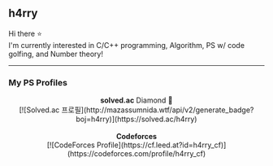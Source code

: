 ## h4rry
Hi there ⭐  
I'm currently interested in C/C++ programming, Algorithm, PS w/ code golfing, and Number theory!  
___
### My PS Profiles
<div align="center"><b>solved.ac</b> Diamond 💎</div>
<div align="center">[![Solved.ac 프로필](http://mazassumnida.wtf/api/v2/generate_badge?boj=h4rry)](https://solved.ac/h4rry)</div>
<br />
<div align="center"><b>Codeforces</b></div>
<div align="center">[![CodeForces Profile](https://cf.leed.at?id=h4rry_cf)](https://codeforces.com/profile/h4rry_cf)</div>
